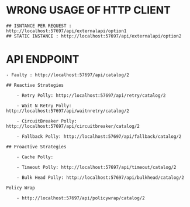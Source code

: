 ﻿# WRONG USAGE OF HTTP CLIENT

    ## ISNTANCE PER REQUEST : http://localhost:57697/api/externalapi/option1
    ## STATIC INSTANCE : http://localhost:57697/api/externalapi/option2

# API ENDPOINT

    - Faulty : http://localhost:57697/api/catalog/2

    ## Reactive Strategies

    	- Retry Polly: http://localhost:57697/api/retry/catalog/2

    	- Wait N Retry Polly: http://localhost:57697/api/waitnretry/catalog/2

    	- CircuitBreaker Polly: http://localhost:57697/api/circuitbreaker/catalog/2

    	- Fallback Polly: http://localhost:57697/api/fallback/catalog/2

    ## Proactive Strategies

    	- Cache Polly:

    	- Timeout Polly: http://localhost:57697/api/timeout/catalog/2

    	- Bulk Head Polly: http://localhost:57697/api/bulkhead/catalog/2

    Policy Wrap

    	- http://localhost:57697/api/policywrap/catalog/2

